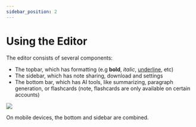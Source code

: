 ```yaml
---
sidebar_position: 2
---
```


# Using the Editor

The editor consists of several components:
- The topbar, which has formatting (e.g **bold**, *italic*, <u>underline</u>, etc)
- The sidebar, which has note sharing, download and settings
- The bottom bar, which has AI tools, like summarizing, paragraph generation, or flashcards (note, flashcards are only available on certain accounts)

![](https://file.coffee/u/KKsUPmEozCJ2DxVgDhb0M.png)

On mobile devices, the bottom and sidebar are combined.